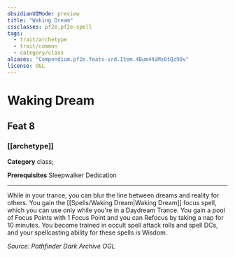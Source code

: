 ```yaml
---
obsidianUIMode: preview
title: "Waking Dream"
cssclasses: pf2e,pf2e-spell
tags:
  - trait/archetype
  - trait/common
  - category/class
aliases: "Compendium.pf2e.feats-srd.Item.4Bum44iMs6tQz90v"
license: OGL
---
```

# Waking Dream
## Feat 8
### [[archetype]]

**Category** class; 



**Prerequisites** Sleepwalker Dedication
* * *
While in your trance, you can blur the line between dreams and reality for others. You gain the [[Spells/Waking Dream|Waking Dream]] focus spell, which you can use only while you're in a Daydream Trance. You gain a pool of Focus Points with 1 Focus Point and you can Refocus by taking a nap for 10 minutes. You become trained in occult spell attack rolls and spell DCs, and your spellcasting ability for these spells is Wisdom.

*Source: Pathfinder Dark Archive*
*OGL*